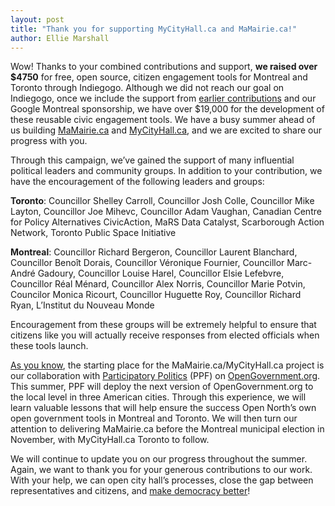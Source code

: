 ```yaml
---
layout: post
title: "Thank you for supporting MyCityHall.ca and MaMairie.ca!"
author: Ellie Marshall
---
```


Wow! Thanks to your combined contributions and support, **we raised over $4750** for free, open source, citizen engagement tools for Montreal and Toronto through Indiegogo. Although we did not reach our goal on Indiegogo, once we include the support from [earlier contributions](http://blog.opennorth.ca/canada-day-campaign-raises-4180/) and our Google Montreal sponsorship, we have over $19,000 for the development of these reusable civic engagement tools. We have a busy summer ahead of us building [MaMairie.ca](http://www.mamairie.ca) and [MyCityHall.ca](http://www.mycityhall.ca), and we are excited to share our progress with you.

Through this campaign, we’ve gained the support of many influential political leaders and community groups. In addition to your contribution, we have the encouragement of the following leaders and groups:

**Toronto**: Councillor Shelley Carroll, Councillor Josh Colle, Councillor Mike Layton, Councillor Joe Mihevc, Councillor Adam Vaughan, Canadian Centre for Policy Alternatives
CivicAction, MaRS Data Catalyst, Scarborough Action Network, Toronto Public Space Initiative

**Montreal**: Councillor Richard Bergeron, Councillor Laurent Blanchard, Councillor Benoît Dorais, Councillor Véronique Fournier, Councillor Marc-André Gadoury, Councillor Louise Harel, Councillor Elsie Lefebvre, Councillor Réal Ménard, Councillor Alex Norris, Councillor Marie Potvin, Councilor Monica Ricourt, Councillor Huguette Roy, Councillor Richard Ryan, L’Institut du Nouveau Monde

Encouragement from these groups will be extremely helpful to ensure that citizens like you will actually receive responses from elected officials when these tools launch.

[As you know](http://blog.opennorth.ca/2013/02/19/introducing-mycityhall/), the starting place for the MaMairie.ca/MyCityHall.ca project is our collaboration with [Participatory Politics](http://participatorypolitics.org/) (PPF) on [OpenGovernment.org](http://www.opengovernment.org). This summer, PPF will deploy the next version of OpenGovernment.org to the local level in three American cities. Through this experience, we will learn valuable lessons that will help ensure the success Open North’s own open government tools in Montreal and Toronto. We will then turn our attention to delivering MaMairie.ca before the Montreal municipal election in November, with MyCityHall.ca Toronto to follow.

We will continue to update you on our progress throughout the summer. Again, we want to thank you for your generous contributions to our work. With your help, we can open city hall’s processes, close the gap between representatives and citizens, and [make democracy better](http://opennorth.ca/about/)!
